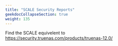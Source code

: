 ```yaml
---
title: "SCALE Security Reports"
geekdocCollapseSection: true
weight: 135
---
```


Find the SCALE equivelent to https://security.truenas.com/products/truenas-12.0/
